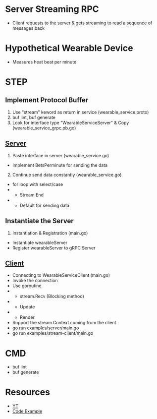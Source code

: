 # Server Streaming RPC
- Client requests to the server & gets streaming to read a sequence of messages back

# Hypothetical Wearable Device
- Measures heat beat per minute

# STEP
## Implement Protocol Buffer
1. Use "stream" keword as return in service (wearable_service.proto)
2. buf lint, buf generate
3. Look for interface type "WearableServiceServer" & Copy (wearable_service_grpc.pb.go)
## [Server](code/005/EX-001/examples/server/main.go)
1. Paste interface in server (wearable_service.go)
- Implement BetsPerminute for sending the data
2. Continue send data constantly (wearable_service.go)
- for loop with select/case
- - Stream End
- - Default for sending data
## Instantiate the Server
1.  Instantiation & Registration (main.go)
- Instantiate wearableServer
- Register wearableServer to gRPC Server
## [Client](code/005/EX-001/examples/stream-client/main.go)
- Connecting to WearableServiceClient (main.go)
- Invoke the connection
- Use goroutine
- - stream.Recv (Blocking method)
- - Update
- - Render
- Support the stream.Context coming from the client
- go run examples/server/main.go
- go run examples/stream-client/main.go

# CMD
- buf lint
- buf generate

# Resources
- [YT](https://www.youtube.com/watch?v=l_74x_qQZB8&list=PL7yAAGMOat_EX1nv8fgltlm0CnJTH8Nwg&index=5)
- [Code Example](https://github.com/MarioCarrion/grpc-microservice-example/tree/edee38ce37f13033af764a3120ad9079bcfb802c)